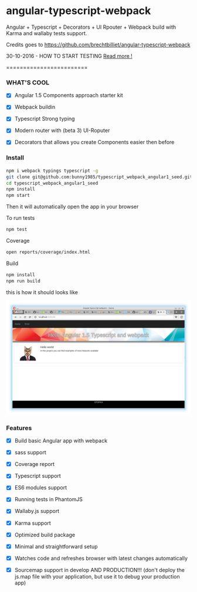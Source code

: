 # angular-typescript-webpack

Angular + Typescript + Decorators + UI Rpouter + Webpack build with Karma and wallaby tests support.


Credits goes to https://github.com/brechtbilliet/angular-typescript-webpack


30-10-2016 - HOW TO START TESTING [Read more !](README.test.md)

========================

### WHAT'S COOL 
- [x] Angular 1.5 Components approach starter kit
- [x] Webpack buildin
- [x] Typescript Strong typing
- [x] Modern router with (beta 3) UI-Roputer
- [x] Decorators that allows you create Components easier then before




### Install

```sh
npm i webpack typings typescript -g
git clone git@github.com:bunny1985/typescript_webpack_angular1_seed.git
cd typescript_webpack_angular1_seed
npm install
npm start
```

Then it will automatically open the app in your browser

To run tests

```sh
npm test
```

Coverage

```sh
open reports/coverage/index.html
```

Build
```sh
npm install
npm run build
```
this is how it should looks like 

![Screenshot](screen.png)


### Features

- [x] Build basic Angular app with webpack
- [x] sass support
- [x] Coverage report
- [x] Typescript support
- [x] ES6 modules support
- [x] Running tests in PhantomJS
- [x] Wallaby.js support
- [x] Karma support
- [x] Optimized build package
- [x] Minimal and straightforward setup
- [x] Watches code and refreshes browser with latest changes automatically
- [x] Sourcemap support in develop AND PRODUCTION!!! (don't deploy the js.map file with your application, but use it to debug your production app)

